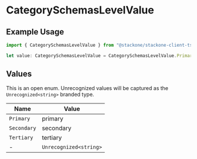 # CategorySchemasLevelValue

## Example Usage

```typescript
import { CategorySchemasLevelValue } from "@stackone/stackone-client-ts/sdk/models/shared";

let value: CategorySchemasLevelValue = CategorySchemasLevelValue.Primary;
```

## Values

This is an open enum. Unrecognized values will be captured as the `Unrecognized<string>` branded type.

| Name                   | Value                  |
| ---------------------- | ---------------------- |
| `Primary`              | primary                |
| `Secondary`            | secondary              |
| `Tertiary`             | tertiary               |
| -                      | `Unrecognized<string>` |